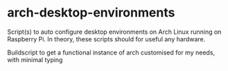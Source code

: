 arch-desktop-environments
=========================

Script(s) to auto configure desktop environments on Arch Linux running on Raspberry Pi. In theory, these scripts should for useful any hardware.


Buildscript to get a functional instance of arch customised for my needs, with minimal typing
